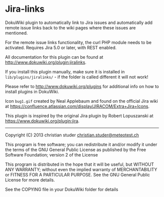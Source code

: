 Jira-links
==========

DokuWiki plugin to automatically link to Jira issues and automatically
add remote issue links back to the wiki pages where these issues are mentioned.

For the remote issue links functionality, the curl PHP module needs to be activated.
Requires Jira 5.0 or later, with REST enabled.

All documentation for this plugin can be found at
http://www.dokuwiki.org/plugin:jiralinks.

If you install this plugin manually, make sure it is installed in
`lib/plugins/jiralinks/` - if the folder is called different it
will not work!

Please refer to http://www.dokuwiki.org/plugins for additional info
on how to install plugins in DokuWiki.

Icon `bug1.gif` created by Neal Applebaum and found on the official Jira wiki at
https://confluence.atlassian.com/display/JIRACOM/Extra+Jira+Icons.

This plugin is inspired by the original Jira plugin by Robert Lopuszanski at
https://www.dokuwiki.org/plugin:jira.


----
Copyright (C) 2013 christian studer <christian.studer@meteotest.ch>

This program is free software; you can redistribute it and/or modify
it under the terms of the GNU General Public License as published by
the Free Software Foundation; version 2 of the License

This program is distributed in the hope that it will be useful,
but WITHOUT ANY WARRANTY; without even the implied warranty of
MERCHANTABILITY or FITNESS FOR A PARTICULAR PURPOSE.  See the
GNU General Public License for more details.

See the COPYING file in your DokuWiki folder for details
